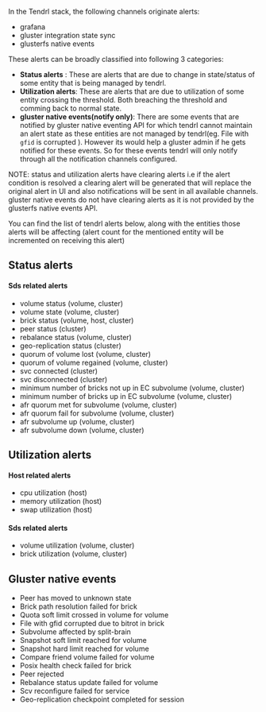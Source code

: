 In the Tendrl stack, the following channels originate alerts:
* grafana
* gluster integration state sync
* glusterfs native events

These alerts can be broadly classified into following 3 categories:
* **Status alerts** : These are alerts that are due to change in state/status of some entity that is being managed by tendrl.
* **Utilization alerts**: These are alerts that are due to utilization of some entity crossing the threshold. Both breaching the threshold and comming back to normal state.
* **gluster native events(notify only)**: There are some events that are notified by gluster native eventing API for which tendrl cannot maintain an alert state as these entities are not managed by tendrl(eg. File with `gfid` is corrupted ). However its would help a gluster admin if he gets notified for these events. So for these events tendrl will only notify through all the notification channels configured. 

NOTE: status and utilization alerts have clearing alerts i.e if the alert condition is resolved a clearing alert will be generated that will replace the original alert in UI and also notifications will be sent in all available channels. gluster native events do not have clearing alerts as it is not provided by the glusterfs native events API.

You can find the list of tendrl alerts below, along with the entities those alerts will be affecting (alert count for the mentioned entity will be incremented on receiving  this alert)

## Status alerts

#### Sds related alerts
* volume status (volume, cluster)
* volume state (volume, cluster)
* brick status (volume, host, cluster)
* peer status (cluster)
* rebalance status (volume, cluster)
* geo-replication status (cluster)
* quorum of volume lost (volume, cluster)
* quorum of volume regained (volume, cluster)
* svc  connected (cluster)
* svc disconnected (cluster)
* minimum number of bricks not up in EC subvolume (volume, cluster)
* minimum number of bricks up in  EC subvolume (volume, cluster)
* afr quorum met for subvolume (volume, cluster)
* afr quorum fail for subvolume (volume, cluster)
* afr subvolume up (volume, cluster)
* afr subvolume down (volume, cluster)

## Utilization alerts

#### Host related alerts
* cpu utilization (host)
* memory utilization (host)
* swap utilization (host)

#### Sds related alerts
* volume utilization (volume, cluster)
* brick utilization (volume, cluster)

## Gluster native events

* Peer has moved to unknown state
* Brick path resolution failed for brick
* Quota soft limit crossed in volume for volume
* File with gfid corrupted due to bitrot  in brick
* Subvolume affected by split-brain
* Snapshot soft limit reached for volume
* Snapshot hard limit reached for volume
* Compare friend volume failed for volume
* Posix health check failed for brick
* Peer rejected
* Rebalance status update failed for volume
* Scv reconfigure failed for service
* Geo-replication checkpoint completed for session